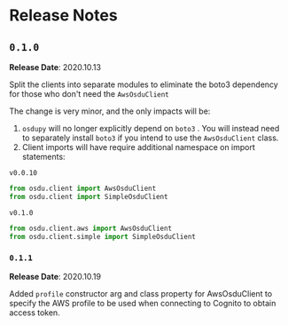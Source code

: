 # Release Notes

## `0.1.0`

**Release Date**: 2020.10.13

Split the clients into separate modules to eliminate the boto3 dependency for those who don't need the `AwsOsduClient`

The change is very minor, and the only impacts will be:

1. `osdupy` will no longer explicitly depend on `boto3` . You will instead need to separately install `boto3` if you intend to use the `AwsOsduClient` class.
2. Client imports will have require additional namespace on import statements:

`v0.0.10`

```python
from osdu.client import AwsOsduClient
from osdu.client import SimpleOsduClient
```

`v0.1.0`

```python
from osdu.client.aws import AwsOsduClient
from osdu.client.simple import SimpleOsduClient
```

### `0.1.1`

**Release Date**: 2020.10.19

Added `profile` constructor arg and class property for AwsOsduClient to specify the AWS profile to be used when connecting to Cognito to obtain access token.
